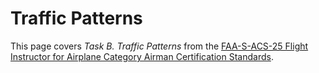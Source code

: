 # Traffic Patterns

This page covers *Task B. Traffic Patterns* from the [FAA-S-ACS-25 Flight Instructor for Airplane Category Airman Certification Standards](https://www.faa.gov/training_testing/testing/acs/cfi_airplane_acs_25.pdf).

<!--@include: ./docs/src/includes/airport-operations/airport-operations.md | shift:1-->
